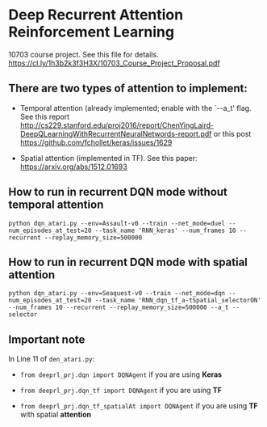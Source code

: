 # Deep Recurrent Attention Reinforcement Learning

10703 course project.
See this file for details. https://cl.ly/1h3b2k3f3H3X/10703_Course_Project_Proposal.pdf

## There are two types of attention to implement:
- Temporal attention (already implemented; enable with the `--a_t' flag. See this report http://cs229.stanford.edu/proj2016/report/ChenYingLaird-DeepQLearningWithRecurrentNeuralNetwords-report.pdf or this post https://github.com/fchollet/keras/issues/1629

- Spatial attention (implemented in TF). See this paper: https://arxiv.org/abs/1512.01693

## How to run in recurrent DQN mode **without** temporal attention
``python dqn_atari.py --env=Assault-v0 --train --net_mode=duel --num_episodes_at_test=20 --task_name 'RNN_keras' --num_frames 10 --recurrent --replay_memory_size=500000``

## How to run in recurrent DQN mode **with** spatial attention
``python dqn_atari.py --env=Seaquest-v0 --train --net_mode=dqn --num_episodes_at_test=20 --task_name 'RNN_dqn_tf_a-tSpatial_selectorON' --num_frames 10 --recurrent --replay_memory_size=500000 --a_t --selector``

## Important note
In Line 11 of ``den_atari.py``:
- ``from deeprl_prj.dqn import DQNAgent`` if you are using **Keras**

- ``from deeprl_prj.dqn_tf import DQNAgent`` if you are using **TF** 

- ``from deeprl_prj.dqn_tf_spatialAt import DQNAgent`` if you are using **TF** with spatial **attention**
